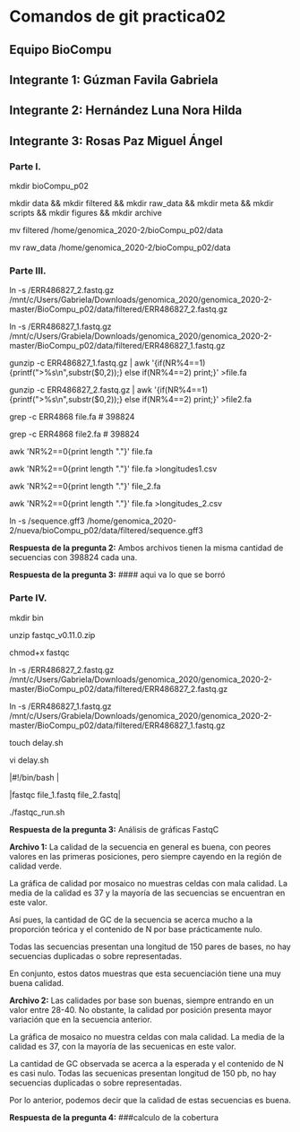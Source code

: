 #  Comandos de git practica02
## Equipo BioCompu
## Integrante 1: Gúzman Favila Gabriela
## Integrante 2: Hernández Luna Nora Hilda
## Integrante 3: Rosas Paz Miguel Ángel 

### Parte I.
mkdir bioCompu_p02

mkdir data && mkdir filtered && mkdir raw_data && mkdir meta && mkdir scripts && mkdir figures && mkdir archive

mv filtered /home/genomica_2020-2/bioCompu_p02/data 

mv raw_data /home/genomica_2020-2/bioCompu_p02/data

### Parte III. 
ln -s /ERR486827_2.fastq.gz /mnt/c/Users/Gabriela/Downloads/genomica_2020/genomica_2020-2-master/BioCompu_p02/data/filtered/ERR486827_2.fastq.gz 

ln -s /ERR486827_1.fastq.gz /mnt/c/Users/Grabiela/Downloads/genomica_2020/genomica_2020-2-master/BioCompu_p02/data/filtered/ERR486827_1.fastq.gz 

gunzip -c ERR486827_1.fastq.gz | awk '{if(NR%4==1) {printf(">%s\n",substr($0,2));} else if(NR%4==2) print;}' >file.fa  

gunzip -c ERR486827_2.fastq.gz | awk '{if(NR%4==1) {printf(">%s\n",substr($0,2));} else if(NR%4==2) print;}' >file2.fa

grep -c ERR4868 file.fa # 398824

grep -c ERR4868 file2.fa # 398824  

awk 'NR%2==0{print length "."}' file.fa

awk 'NR%2==0{print length "."}' file.fa >longitudes1.csv

awk 'NR%2==0{print length "."}' file_2.fa

awk 'NR%2==0{print length "."}' file.fa >longitudes_2.csv

ln -s /sequence.gff3 /home/genomica_2020-2/nueva/bioCompu_p02/data/filtered/sequence.gff3

**Respuesta de la pregunta 2:** Ambos archivos tienen la misma cantidad de secuencias con 398824 cada una.

**Respuesta de la pregunta 3:** #### aqui va lo que se borró

### Parte IV.

mkdir bin

unzip fastqc_v0.11.0.zip

chmod+x fastqc

ln -s /ERR486827_2.fastq.gz /mnt/c/Users/Gabriela/Downloads/genomica_2020/genomica_2020-2-master/BioCompu_p02/data/filtered/ERR486827_2.fastq.gz 

ln -s /ERR486827_1.fastq.gz /mnt/c/Users/Grabiela/Downloads/genomica_2020/genomica_2020-2-master/BioCompu_p02/data/filtered/ERR486827_1.fastq.gz 

touch delay.sh

vi delay.sh  

|#!/bin/bash                     |


|fastqc file_1.fastq file_2.fastq|

./fastqc_run.sh

**Respuesta de la pregunta 3:** Análisis de gráficas FastqC

**Archivo 1:** La calidad de la secuencia en general es buena, con peores valores en las primeras posiciones, pero siempre cayendo en la región de calidad verde. 

La gráfica de calidad por mosaico no muestras celdas con mala calidad. La media de la calidad es 37 y la mayoría de las secuencias se encuentran en este valor.

Así pues, la cantidad de GC de la secuencia se acerca mucho a la proporción teórica y el contenido de N por base prácticamente nulo. 

Todas las secuencias presentan una longitud de 150 pares de bases, no hay secuencias duplicadas o sobre representadas. 

En conjunto, estos datos muestras que esta secuenciación tiene una muy buena calidad. 

**Archivo 2:** Las calidades por base son buenas, siempre entrando en un valor entre 28-40. No obstante, la calidad por posición presenta mayor variación que en la secuencia anterior.

La gráfica de mosaico no muestra celdas con mala calidad. La media de la calidad es 37, con la mayoría de las secuenicas en este valor. 

La cantidad de GC observada se acerca a la esperada y el contenido de N es casi nulo. Todas las secuenicas presentan longitud de 150 pb, no hay secuencias duplicadas o sobre representadas.

Por lo anterior, podemos decir que la calidad de estas secuencias es buena. 

**Respuesta de la pregunta 4:** ###calculo de la cobertura
